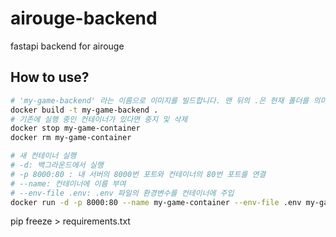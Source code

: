 # airouge-backend
fastapi backend for airouge

## How to use?
```bash
# 'my-game-backend' 라는 이름으로 이미지를 빌드합니다. 맨 뒤의 .은 현재 폴더를 의미합니다.
docker build -t my-game-backend .
# 기존에 실행 중인 컨테이너가 있다면 중지 및 삭제
docker stop my-game-container
docker rm my-game-container

# 새 컨테이너 실행
# -d: 백그라운드에서 실행
# -p 8000:80 : 내 서버의 8000번 포트와 컨테이너의 80번 포트를 연결
# --name: 컨테이너에 이름 부여
# --env-file .env: .env 파일의 환경변수를 컨테이너에 주입
docker run -d -p 8000:80 --name my-game-container --env-file .env my-game-backend
```

pip freeze > requirements.txt